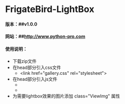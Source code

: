 # FrigateBird-LightBox

#### 版本：##v1.0.0
#### 网站：##http://www.python-pro.com
#### 使用说明：
+ 下载zip文件
+ 在head部分引入css文件
  - &lt;link href="gallery.css" rel="stylesheet"&gt;
+ 在head部分引入js文件
  - <script src="jquery.js"></script>
  - <script src="gallery.js"></script>
+ 为需要lightbox效果的图片添加 class="ViewImg" 属性 
